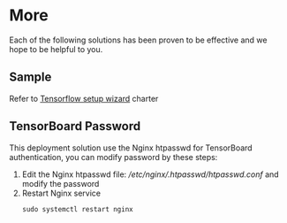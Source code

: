 # More

Each of the following solutions has been proven to be effective and we hope to be helpful to you.

## Sample

Refer to [Tensorflow setup wizard](/stack-installation.md#tensorflow-setup-wizard) charter

## TensorBoard Password

This deployment solution use the Nginx htpasswd for TensorBoard authentication, you can modify password by these steps:

1. Edit the Nginx htpasswd file: */etc/nginx/.htpasswd/htpasswd.conf* and modify the password
2. Restart Nginx service
   ```
   sudo systemctl restart nginx
   ```